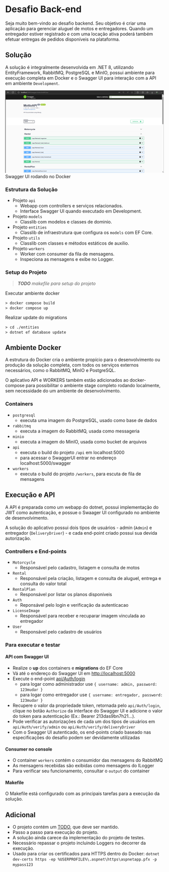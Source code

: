 # Desafio Back-end

Seja muito bem-vindo ao desafio backend. Seu objetivo é criar uma aplicação para gerenciar aluguel de motos e entregadores. Quando um entregador estiver registrado e com uma locação ativa poderá também efetuar entregas de pedidos disponíveis na plataforma.

## Solução

A solução é integralmente desenvolvida em .NET 8, utilizando EntityFramework, RabbitMQ, PostgreSQL e MinIO, possui ambiente para execução completa em Docker e o Swagger UI para interação com a API em ambiente `Development`.

![Swagger UI rodando no Docker](print_swagger_ui.png?raw=true "Swagger UI rodando no Docker")
Swagger UI rodando no Docker

### Estrutura da Solução

* Projeto `api`
    * Webapp com controllers e serviços relacionados.
    * Interface Swagger UI quando executado em Development.
* Projeto `models`
    * Classlib com modelos e classes de dominio.
* Projeto `entities`
    * Classlib de infraestrutura que configura os `models` com EF Core.
* Projeto `utils`
    * Classlib com classes e métodos estáticos de auxilio.
* Projeto `workers`
    * Worker com consumer da fila de mensagens.
    * Inspeciona as mensagens e exibe no Logger.

### Setup do Projeto

> ___TODO__ makefile para setup do projeto_

Executar ambiente docker
```
> docker compose build
> docker compose up
```
Realizar update do migrations
```
> cd ./entities 
> dotnet ef database update
```

## Ambiente Docker

A estrutura do Docker cria o ambiente propício para o desenvolvimento ou produção da solução completa, com todos os serviços externos necessários, como o RabbitMQ, MinIO e PostgreSQL. 

O aplicativo API e WORKERS também estão adicionados ao docker-compose para possibilitar o ambiente stage completo rodando localmente, sem necessidade do um ambiente de desenvolvimento.

### Containers

* `postgresql`
    * executa uma imagem do PostgreSQL, usado como base de dados
* `rabbitmq`
    * executa a imagem do RabbitMQ, usada como messageria
* `minio`
    * executa a imagem do MinIO, usada como bucket de arquivos 
* `api`
    * executa o build do projeto `/api` em localhost:5000
    * para acessar o SwaggerUI entrar no endereço localhost:5000/swagger
* `workers`
    * executa o build do projeto `/workers`, para escuta de fila de mensagens

## Execução e API

A API é preparada como um webapp do dotnet, possui implementação do JWT como autenticação, e possue o Swaager UI configurado no ambiente de desenvolvimento.

A solução do aplicativo possui dois tipos de usuários - admin (`Admin`) e entregador (`DeliveryDriver`) - e cada end-point criado possui sua devida autorização.

### Controllers e End-points

- `Motorcycle`
    - Responsável pelo cadastro, listagem e consulta de motos
- `Rental`
    - Responsável pela criação, listagem e consulta de aluguel, entrega e consulta do valor total
- `RentalPlan`
    - Responsável por listar os planos disponíveis
- `Auth`
    - Reponsável pelo login e verificação da autenticacao
- `LicenseImage`
    - Responsável para receber e recuparar imagem vinculada ao entregador
- `User`
    - Responsável pelo cadastro de usuários

### Para executar e testar

#### API com Swagger UI

- Realize o __up__ dos containers e __migrations__ do EF Core
- Vá até o endereço do Swagger UI em [http://localhost:5000](http://localhost:5000)
- Execute o end-point [api/Auth/login](http://localhost:5000/swagger/index.html#/Auth/Auth_AuthenticateUser)
    - para logar como administrador use `{ username: admin, password: 123mudar }`
    - para logar como entregador use `{ username: entregador, password: 123mudar }`
- Recupere o valor da propriedade token, retornada pelo `api/Auth/login`, clique no botão `Authorize` da interface do Swagger UI e adicione o valor do token para autenticação (Ex.: Bearer 213das9bn7h21...).
- Pode verificar as autorizações de cada um dos tipos de usuários em `api/Auth/verify/admin` ou `api/Auth/verify/deliveryDriver`
- Com o Swagger UI autenticado, os end-points criado baseado nas especificações do desafio podem ser devidamente utilizadas 

#### Consumer no console

- O container `workers` contém o consumidor das mensagens do RabbitMQ
- As mensagens recebidas são exibidas como mensagens do ILogger
- Para verificar seu funcionamento, consultar o `output` do container

#### Makefile

O Makefile está configurado com as principais tarefas para a execução da solução.

## Adicional

- O projeto contém um [TODO](TODO.md), que deve ser mantido.
- Passo a passo para execução do projeto.
- A solução ainda carece da implementação do projeto de testes.
- Necessário repassar o projeto incluindo Loggers no decorrer da execução.
- Usado para criar os certificados para HTTPS dentro do Docker:
`dotnet dev-certs https -ep %USERPROFILE%\.aspnet\https\aspnetapp.pfx -p mypass123`